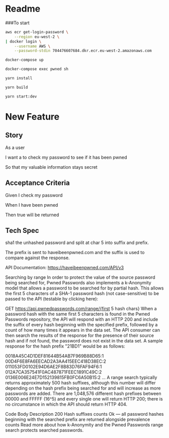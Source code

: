 # Readme

###To start

```bash
aws ecr get-login-password \
    --region eu-west-2 \
| docker login \
    --username AWS \
    --password-stdin 704476607684.dkr.ecr.eu-west-2.amazonaws.com
```

```bash
docker-compose up
```


```bash
docker-compose exec pwned sh 
```

```bash
yarn install
```

```bash
yarn build
```

```bash
yarn start:dev
```

# New Feature

## Story

As a user

I want a to check my password to see if it has been pwned

So that my valuable information stays secret

## Acceptance Criteria

Given I check my password

When I have been pwned

Then true will be returned

## Tech Spec

sha1 the unhashed password and split at char 5 into suffix and prefix.

The prefix is sent to haveibeenpwned.com and the suffix is used to compare against the response.

API Documentation: https://haveibeenpwned.com/API/v3

Searching by range
In order to protect the value of the source password being searched for, Pwned Passwords also implements a k-Anonymity model that allows a password to be searched for by partial hash. This allows the first 5 characters of a SHA-1 password hash (not case-sensitive) to be passed to the API (testable by clicking here):

GET https://api.pwnedpasswords.com/range/{first 5 hash chars}
When a password hash with the same first 5 characters is found in the Pwned Passwords repository, the API will respond with an HTTP 200 and include the suffix of every hash beginning with the specified prefix, followed by a count of how many times it appears in the data set. The API consumer can then search the results of the response for the presence of their source hash and if not found, the password does not exist in the data set. A sample response for the hash prefix "21BD1" would be as follows:

0018A45C4D1DEF81644B54AB7F969B88D65:1
00D4F6E8FA6EECAD2A3AA415EEC418D38EC:2
011053FD0102E94D6AE2F8B83D76FAF94F6:1
012A7CA357541F0AC487871FEEC1891C49C:2
0136E006E24E7D152139815FB0FC6A50B15:2
...
A range search typically returns approximately 500 hash suffixes, although this number will differ depending on the hash prefix being searched for and will increase as more passwords are added. There are 1,048,576 different hash prefixes between 00000 and FFFFF (16^5) and every single one will return HTTP 200; there is no circumstance in which the API should return HTTP 404.

Code	Body	Description
200	Hash suffixes   counts	Ok — all password hashes beginning with the searched prefix are returned alongside prevalence counts
Read more about how k-Anonymity and the Pwned Passwords range search protects searched passwords.
